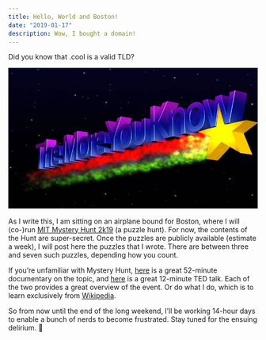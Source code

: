 ```yaml
---
title: Hello, World and Boston!
date: "2019-01-17"
description: Wow, I bought a domain!
---
```

Did you know that .cool is a valid TLD?

![The more you know!](./the-more-you-know.jpg)

As I write this, I am sitting on an airplane bound for Boston, where I will (co-)run [MIT Mystery Hunt 2k19](http://www.mit.edu/~puzzle/nexthunt.html) (a puzzle hunt). For now, the contents of the Hunt are super-secret. Once the puzzles are publicly available (estimate a week), I will post here the puzzles that I wrote. There are between three and seven such puzzles, depending how you count.

If you’re unfamiliar with Mystery Hunt, [here](https://www.youtube.com/watch?v=J8dqmk4YCQk) is a great 52-minute documentary on the topic, and [here](https://www.youtube.com/watch?v=v4ly_-IIFCQ) is a great 12-minute TED talk. Each of the two provides a great overview of the event. Or do what I do, which is to learn exclusively from [Wikipedia](https://en.wikipedia.org/wiki/MIT_Mystery_Hunt).

So from now until the end of the long weekend, I’ll be working 14-hour days to enable a bunch of nerds to become frustrated. Stay tuned for the ensuing delirium. 🌠
